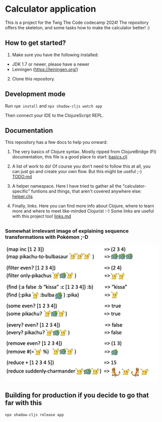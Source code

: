 # Calculator application

This is a project for the Twig The Code codecamp 2024! 
The repository offers the skeleton, and some tasks how to make the calculator better! :) 


## How to get started?

1. Make sure you have the following installed:

- JDK 1.7 or newer, please have a newer
- Leiningen (https://leiningen.org/)

2. Clone this repository.


## Development mode

Run  `npm install` and  `npx shadow-cljs watch app`

Then connect your IDE to the ClojureScript REPL.


## Documentation

This repository has a few docs to help you onward:

1. The very basics of Clojure syntax. Mostly ripped from ClojureBridge (FI) documentation, this file is a good place to start: [basics.clj](basics.clj)

2. A list of work to do! Of course you don't need to follow this at all, you can just go and create your own flow. But this might be useful ;-) [TODO.md](TODO.md)

3. A helper namespace. Here I have tried to gather all the "calculator-specific" funtions and things, that aren't covered anywhere else: [helper.cljs](helper.cljs)

4. Finally, links. Here you can find more info about Clojure, where to learn more and where to meet like-minded Clojurist :-) Some links are useful with this project too! [links.md](links.md)

##

### Somewhat irrelevant image of explaining sequence transformations with Pokémon ;-D

![map-filter-pikachu-image](/map-filter-pikapika.png)

## Building for production if you decide to go that far with this

```
npx shadow-cljs release app
```
